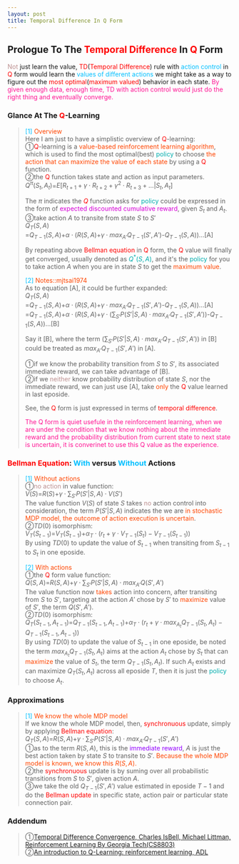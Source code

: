 ```yaml
---
layout: post
title: Temporal Difference In Q Form
---
```


## Prologue To The <font color="Red">Temporal Difference</font> In <font color="Red">Q</font> Form
<p class="message">
<font color="RosyBrown">Not</font> just learn the value, <font color="Red">TD</font>(<font color="Red">Temporal Difference</font>) rule with <font color="DeepSkyBlue">action control</font> in <font color="Red">Q</font> form would learn the <font color="DeepSkyBlue">values of different actions</font> we might take as a way to figure out the <font color="Red">most optimal</font>(<font color="Red">maximum valued</font>) behavior in each state.  
<font color="DeepPink">By given enough data, enough time, TD with action control would just do the right thing and eventually converge.</font>
</p>

### Glance At The <font color="Red">Q</font>-Learning
><font color="DeepSkyBlue">[1]</font>
><font color="OrangeRed">Overview</font>  
>Here I am just to have a simplistic overview of <font color="Red">Q</font>-learning:  
>&#10112;<font color="Red">Q</font>-learning is a <font color="OrangeRed">value-based reinforcement learning algorithm</font>, which is used to find the most optimal(best) <font color="#00ADAD">policy</font> to choose <font color="OrangeRed">the action that can maximize the value of each state</font> by using a <font color="Red">Q</font> function.  
>&#10113;the <font color="Red">Q</font> function takes state and action as input parameters.  
>$Q^{\pi}(S_{t},A_{t})$=$E\lbrack R_{t+1}+\gamma\cdot R_{t+2}+\gamma^{2}\cdot R_{t+3}+...\vert S_{t},A_{t}\rbrack$  
>  
>The $\pi$ indicates the <font color="Red">$Q$</font> function asks for <font color="#00ADAD">policy</font> could be expressed in the form of <font color="#D600D6">expected discounted cumulative reward</font>, given $S_{t}$ and $A_{t}$.  
>&#10114;take action $A$ to transite from state $S$ to $S'$  
>$Q_{T}(S,A)$  
>=$Q_{T-1}(S,A)$+$\alpha\cdot(R(S,A)$+$\gamma\cdot max_{A'}Q_{T-1}(S',A')$-$Q_{T-1}(S,A))$...[A]  
>
>By repeating above <font color="Red">Bellman equation</font> in <font color="Red">Q</font> form, the <font color="Red">Q</font> value will finally get converged, usually denoted as <font color="#00ADAD">$Q^{*}(S,A)$</font>, and it's the <font color="#00ADAD">policy</font> for you to take action $A$ when you are in state $S$ to get the <font color="OrangeRed">maximum value</font>.  
>
><font color="DeepSkyBlue">[2]</font>
><font color="OrangeRed">Notes::mjtsai1974</font>  
>As to equation [A], it could be further expanded:  
>$Q_{T}(S,A)$  
>=$Q_{T-1}(S,A)$+$\alpha\cdot(R(S,A)$+$\gamma\cdot max_{A'}Q_{T-1}(S',A')$-$Q_{T-1}(S,A))$...[A]  
>=$Q_{T-1}(S,A)$+$\alpha\cdot(R(S,A)$+$\gamma\cdot (\sum_{S'}P(S'\vert S,A)\cdot max_{A'}Q_{T-1}(S',A'))$-$Q_{T-1}(S,A))$...[B]  
>
>Say it [B], where the term $(\sum_{S'}P(S'\vert S,A)\cdot max_{A'}Q_{T-1}(S',A'))$ in [B] could be treated as $max_{A'}Q_{T-1}(S',A')$ in [A].  
>
>&#10112;if we know the probability transition from $S$ to $S'$, its associated immediate reward, we can take advantage of [B].  
>&#10113;if we <font color="RosyBrown">neither</font> know probability distribution of state $S$, nor the immediate reward, we can just use [A], take <font color="OrangeRed">only</font> the <font color="Red">Q</font> value learned in last eposide.  
>
>See, the <font color="Red">Q</font> form is just expressed in terms of <font color="Red">temporal difference</font>.  
>
><font color="DeepPink">The Q form is quiet usefule in the reinforcement learning, when we are under the condition that we know nothing about the immediate reward and the probability distribution from current state to next state is uncertain, it is converinet to use this Q value as the experience.</font>  

### <font color="Red">Bellman Equation</font>: <font color="DeepSkyBlue">With</font> versus <font color="DeepSkyBlue">Without</font> Actions
><font color="DeepSkyBlue">[1]</font>
><font color="OrangeRed">Without actions</font>  
>&#10112;<font color="RosyBrown">no action</font> in value function:  
>$V(S)$=$R(S)$+$\gamma\cdot\sum_{S'}P(S'\vert S, A)\cdot V(S')$  
>The value function $V(S)$ of state $S$ takes <font color="RosyBrown">no</font> action control into consideration, the term $P(S'\vert S, A)$ indicates the we are <font color="OrangeRed">in stochastic MDP model, the outcome of action execution is uncertain</font>.  
>&#10113;$TD(0)$ isomorphism:  
>$V_{T}(S_{t-1})$=$V_{T}(S_{t-1})$+$\alpha_{T}\cdot (r_{t}+\gamma\cdot V_{T-1}(S_{t})-V_{T-1}(S_{t-1}))$  
>By using $TD(0)$ to update the value of $S_{t-1}$ when transiting from $S_{t-1}$ to $S_{t}$ in one eposide.  
>
><font color="DeepSkyBlue">[2]</font>
><font color="OrangeRed">With actions</font>  
>&#10112;the <font color="Red">Q</font> form value function:  
>$Q(S,A)$=$R(S,A)$+$\gamma\cdot\sum_{S'}P(S'\vert S, A)\cdot max_{A'}Q(S',A')$  
>The value function now <font color="OrangeRed">takes</font> action into concern, after transiting from $S$ to $S'$, targeting at the action $A'$ chose by $S'$ to <font color="OrangeRed">maximize</font> value of $S'$, the term $Q(S',A')$.  
>&#10113;$TD(0)$ isomorphism:  
>$Q_{T}(S_{t-1},A_{t-1})$=$Q_{T-1}(S_{t-1},A_{t-1})$+$\alpha_{T}\cdot (r_{t}+\gamma\cdot max_{A_{t}}Q_{T-1}(S_{t},A_{t})-Q_{T-1}(S_{t-1},A_{t-1}))$  
>By using $TD(0)$ to update the value of $S_{t-1}$ in one eposide, be noted the term $max_{A_{t}}Q_{T-1}(S_{t},A_{t})$ aims at the action $A_{t}$ chose by $S_{t}$ that can <font color="OrangeRed">maximize</font> the value of $S_{t}$, the term $Q_{T-1}(S_{t},A_{t})$.  If such $A_t$ exists and can maximize $Q_{T}(S_{t},A_{t})$ across all eposide $T$, then it is just the <font color="#00ADAD">policy</font> to choose $A_{t}$.  

### Approximations
><font color="DeepSkyBlue">[1]</font>
><font color="OrangeRed">We know the whole MDP model</font>  
>If we know the whole MDP model, then, <font color="Red">synchronuous</font> update, simply by applying <font color="Red">Bellman equation</font>:  
>$Q_{T}(S,A)$=$R(S,A)$+$\gamma\cdot\sum_{S'}P(S'\vert S,A)\cdot max_{A'}Q_{T-1}(S',A')$  
>&#10112;as to the term $R(S,A)$, this is the <font color="#9300FF">immediate reward</font>, $A$ is just the best action taken by state $S$ to transite to $S'$.  <font color="OrangeRed">Because the whole MDP model is known, we know this $R(S,A)$.</font>  
>&#10113;the <font color="Red">synchronuous</font> update is by suming over all probabilistic transitions from $S$ to $S'$, given action $A$.  
>&#10114;we take the old $Q_{T-1}(S',A')$ value estimated in eposide $T-1$ and do the <font color="Red">Bellman update</font> in specific state, action pair or particular state connection pair.  

<!--
><font color="DeepSkyBlue">[2]</font>
><font color="OrangeRed">Without actions</font>  
-->

<!--
### Maximum Is Non-Expansion
>Next to do ..

### Convergence Theorem: The Bellman Operator
>Next to do..the 3 properties
-->

<!--
The Q form of Bellman equation is much more useful in the context of reinforcement learning.  
Because we are going to take expectation of $Q(S,A)$=$R(S,A)+\gamma\cdot \sum_{S'}P(S,A,S')\cdot max_{A'}Q(S',A')$ by just using experienced data.  You don't need to access the reward function of the probabilistic transition function to do that.  

$V(S)$=$max_{A}(R(S,A)+\gamma\cdot \sum_{S'}P(S,A,S')\codt V(S'))$
If we try to learn the $V(S)$ values, the only one way to connect current $S$ to next $S'$ must have been done by knowing $R(S,A)$ and $P(S,A,S')$.

So the Q form is very useful in reinforcement learning when we don't know the reward and the probabilistic transition in advance.  

$Q_{T-1}(S,A)$+$\alpha\cdot(R(S,A)+\gamma\cdot \sum_{S'}P(S,A,S')\cdot max_{A'}Q_{T-1}(S',A')-Q_{T-1}(S,A))$  
-->

### Addendum
>&#10112;[Temporal Difference Convergence, Charles IsBell, Michael Littman, Reinforcement Learning By Georgia Tech(CS8803)](https://classroom.udacity.com/courses/ud600/lessons/4436560172/concepts/44332503090923)  
>&#10113;[An introduction to Q-Learning: reinforcement learning, ADL](https://medium.freecodecamp.org/an-introduction-to-q-learning-reinforcement-learning-14ac0b4493cc)  

<!-- Γ -->
<!-- \Omega -->
<!-- \cap intersection -->
<!-- \cup union -->
<!-- \frac{\Gamma(k + n)}{\Gamma(n)} \frac{1}{r^k}  -->
<!-- \mbox{\large$\vert$}\nolimits_0^\infty -->
<!-- \vert_0^\infty -->
<!-- \vert_{0.5}^{\infty} -->
<!-- &prime; ′ -->
<!-- &Prime; ″ -->
<!-- $E\lbrack X\rbrack$ -->
<!-- \overline{X_n} -->
<!-- \underset{Succss}P -->
<!-- \frac{{\overline {X_n}}-\mu}{S/\sqrt n} -->
<!-- \lim_{t\rightarrow\infty} -->
<!-- \int_{0}^{a}\lambda\cdot e^{-\lambda\cdot t}\operatorname dt -->
<!-- \Leftrightarrow -->
<!-- \prod_{v\in V} -->
<!-- \subset -->
<!-- \subseteq -->
<!-- \varnothing -->
<!-- \perp -->
<!-- \overset\triangle= -->
<!-- \left|X\right| -->
<!-- \xrightarrow{r_t} -->

<!-- Notes -->
<!-- <font color="OrangeRed">items, verb, to make it the focus, mathematic expression</font> -->
<!-- <font color="Red">KKT</font> -->
<!-- <font color="Red">SMO heuristics</font> -->
<!-- <font color="Red">F</font> distribution -->
<!-- <font color="Red">t</font> distribution -->
<!-- <font color="DeepSkyBlue">suggested item, soft item</font> -->
<!-- <font color="RoyalBlue">old alpha, quiz, example</font> -->
<!-- <font color="Green">new alpha</font> -->

<!-- <font color="#C20000">conclusion, finding</font> -->
<!-- <font color="DeepPink">positive conclusion, finding</font> -->
<!-- <font color="RosyBrown">negative conclusion, finding</font> -->

<!-- <font color="#00ADAD">policy</font> -->
<!-- <font color="#6100A8">full observable</font> -->
<!-- <font color="#FFAC12">partial observable</font> -->
<!-- <font color="#EB00EB">stochastic</font> -->
<!-- <font color="#8400E6">state transition</font> -->
<!-- <font color="#D600D6">discount factor gamma $\gamma$</font> -->
<!-- <font color="#D600D6">$V(S)$</font> -->
<!-- <font color="#9300FF">immediate reward R(S)</font> -->

<!-- ### <font color="RoyalBlue">Example</font>: Illustration By Rainy And Sunny Days In One Week -->
<!-- <font color="RoyalBlue">[Question]</font> -->
<!-- <font color="DeepSkyBlue">[Answer]</font> -->

<!-- 
[1]Given the vehicles pass through a highway toll station is $6$ per minute, what is the probability that no cars within $30$ seconds?
><font color="DeepSkyBlue">[1]</font>
><font color="OrangeRed">Given the vehicles pass through a highway toll station is $6$ per minute, what is the probability that no cars within $30$ seconds?</font>  
-->

<!--
><font color="DeepSkyBlue">[Notes]</font>
><font color="OrangeRed">Why at this moment, the Poisson and exponential probability come out with different result?</font>  
-->

<!-- https://www.medcalc.org/manual/gamma_distribution_functions.php -->
<!-- https://www.statlect.com/probability-distributions/student-t-distribution#hid5 -->
<!-- http://www.wiris.com/editor/demo/en/ -->